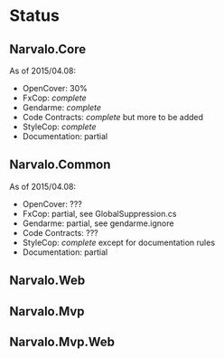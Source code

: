 Status
======

Narvalo.Core
------------

As of 2015/04.08:
- OpenCover: 30%
- FxCop: _complete_
- Gendarme: _complete_
- Code Contracts: _complete_ but more to be added
- StyleCop: _complete_
- Documentation: partial

Narvalo.Common
--------------

As of 2015/04.08:
- OpenCover: ???
- FxCop: partial, see GlobalSuppression.cs
- Gendarme: partial, see gendarme.ignore
- Code Contracts: ???
- StyleCop: _complete_ except for documentation rules
- Documentation: partial

Narvalo.Web
------------

Narvalo.Mvp
------------

Narvalo.Mvp.Web
---------------
